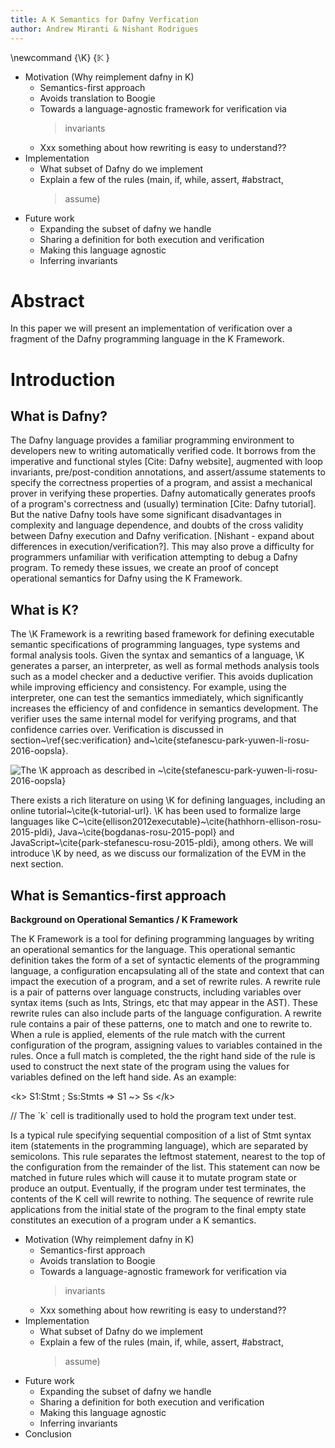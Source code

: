 ```yaml
---
title: A K Semantics for Dafny Verfication
author: Andrew Miranti & Nishant Rodrigues
---
```


\newcommand {\K} {$\mathbb{K}$ }

-   Motivation (Why reimplement dafny in K)
    -   Semantics-first approach
    -   Avoids translation to Boogie
    -   Towards a language-agnostic framework for verification via
        > invariants
    -   Xxx something about how rewriting is easy to understand??
-   Implementation
    -   What subset of Dafny do we implement
    -   Explain a few of the rules (main, if, while, assert, \#abstract,
        > assume)
-   Future work
    -   Expanding the subset of dafny we handle
    -   Sharing a definition for both execution and verification
    -   Making this language agnostic
    -   Inferring invariants

Abstract
========

In this paper we will present an implementation of verification over a
fragment of the Dafny programming language in the K Framework.

Introduction
============

## What is Dafny?

The Dafny language provides a familiar programming environment to
developers new to writing automatically verified code. It borrows from
the imperative and functional styles \[Cite: Dafny website\], augmented
with loop invariants, pre/post-condition annotations, and assert/assume
statements to specify the correctness properties of a program, and
assist a mechanical prover in verifying these properties. Dafny
automatically generates proofs of a program's correctness and (usually)
termination \[Cite: Dafny tutorial\]. But the native Dafny tools have
some significant disadvantages in complexity and language dependence,
and doubts of the cross validity between Dafny execution and Dafny
verification. \[Nishant - expand about differences in
execution/verification?\]. This may also prove a difficulty for
programmers unfamiliar with verification attempting to debug a Dafny
program. To remedy these issues, we create an proof of concept
operational semantics for Dafny using the K Framework.

## What is K?

The  \K Framework is a rewriting based framework for defining executable semantic specifications of programming languages, type systems and formal analysis tools.
Given the syntax and semantics of a language,  \K generates a parser, an interpreter, as well as formal methods analysis tools such as a model checker and a deductive verifier.
This avoids duplication while improving efficiency and consistency.
For example, using the interpreter, one can test the semantics immediately, which significantly increases the efficiency of and confidence in semantics development.
The verifier uses the same internal model for verifying programs, and that confidence carries over.
Verification is discussed in section~\ref{sec:verification} and~\cite{stefanescu-park-yuwen-li-rosu-2016-oopsla}.

![The  \K approach as described in ~\cite{stefanescu-park-yuwen-li-rosu-2016-oopsla}](k-overview)

There exists a rich literature on using \K for defining languages, including an online tutorial~\cite{k-tutorial-url}.
 \K has been used to formalize large languages like C~\cite{ellison2012executable}~\cite{hathhorn-ellison-rosu-2015-pldi}, Java~\cite{bogdanas-rosu-2015-popl} and JavaScript~\cite{park-stefanescu-rosu-2015-pldi}, among others.
We will introduce \K by need, as we discuss our formalization of the EVM in the next section.

## What is Semantics-first approach

**Background on Operational Semantics / K Framework**

The K Framework is a tool for defining programming languages by writing
an operational semantics for the language. This operational semantic
definition takes the form of a set of syntactic elements of the
programming language, a configuration encapsulating all of the state and
context that can impact the execution of a program, and a set of rewrite
rules. A rewrite rule is a pair of patterns over language constructs,
including variables over syntax items (such as Ints, Strings, etc that
may appear in the AST). These rewrite rules can also include parts of
the language configuration. A rewrite rule contains a pair of these
patterns, one to match and one to rewrite to. When a rule is applied,
elements of the rule match with the current configuration of the
program, assigning values to variables contained in the rules. Once a
full match is completed, the the right hand side of the rule is used to
construct the next state of the program using the values for variables
defined on the left hand side. As an example:

\<k\> S1:Stmt ; Ss:Stmts =\> S1 \~\> Ss \</k\>

// The \`k\` cell is traditionally used to hold the program text under
test.

Is a typical rule specifying sequential composition of a list of Stmt
syntax item (statements in the programming language), which are
separated by semicolons. This rule separates the leftmost statement,
nearest to the top of the configuration from the remainder of the list.
This statement can now be matched in future rules which will cause it to
mutate program state or produce an output. Eventually, if the program
under test terminates, the contents of the K cell will rewrite to
nothing. The sequence of rewrite rule applications from the initial
state of the program to the final empty state constitutes an execution
of a program under a K semantics.

-   Motivation (Why reimplement dafny in K)
    -   Semantics-first approach
    -   Avoids translation to Boogie
    -   Towards a language-agnostic framework for verification via
        > invariants
    -   Xxx something about how rewriting is easy to understand??
-   Implementation
    -   What subset of Dafny do we implement
    -   Explain a few of the rules (main, if, while, assert, \#abstract,
        > assume)
-   Future work
    -   Expanding the subset of dafny we handle
    -   Sharing a definition for both execution and verification
    -   Making this language agnostic
    -   Inferring invariants
-   Conclusion
